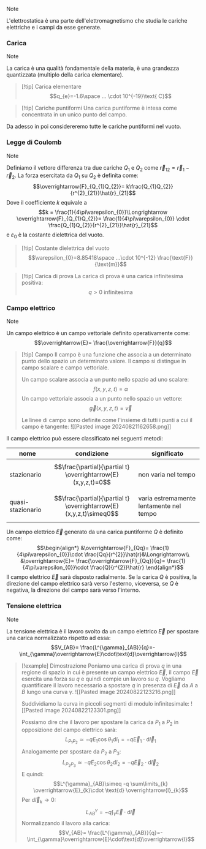 >[!note]
>L'elettrostatica è una parte dell'elettromagnetismo che studia le cariche elettriche e i campi da esse generate.

### Carica
>[!note]
>La carica è una qualità fondamentale della materia, è una grandezza quantizzata (multiplo della carica elementare).

>[!tip] Carica elementare
>$$q_{e}=-1.6\space ... \cdot 10^{-19}\text{ C}$$

>[!tip] Cariche puntiformi
>Una carica puntiforme è intesa come concentrata in un unico punto del campo.

Da adesso in poi considereremo tutte le cariche puntiformi nel vuoto.

### Legge di Coulomb
>[!note]
>Definiamo il vettore differenza tra due cariche $Q_{1}$ e $Q_{2}$ come $\overrightarrow{r }_{12}=\overrightarrow{r}_{1}-\overrightarrow{r}_{2}$.
>La forza esercitata da $Q_{1}$ su $Q_{2}$ è definita come: $$\overrightarrow{F}_{Q_{1}Q_{2}}= k\frac{Q_{1}Q_{2}}{r^{2}_{21}}\hat{r}_{21}$$
>Dove il coefficiente $k$ equivale a $$k = \frac{1}{4\pi\varepsilon_{0}}\Longrightarrow \overrightarrow{F}_{Q_{1}Q_{2}}= \frac{1}{4\pi\varepsilon_{0}} \cdot \frac{Q_{1}Q_{2}}{r^{2}_{21}}\hat{r}_{21}$$
>e $\varepsilon_{0}$ è la costante dielettrica del vuoto.

>[!tip] Costante dielettrica del vuoto
>$$\varepsilon_{0}=8.85418\space ...\cdot 10^{-12} \frac{\text{F}}{\text{m}}$$

>[!tip] Carica di prova
>La carica di prova è una carica infinitesima positiva:
>$$q>0 \text{ infinitesima}$$
### Campo elettrico
>[!note]
>Un campo elettrico è un campo vettoriale definito operativamente come:
>$$\overrightarrow{E}= \frac{\overrightarrow{F}}{q}$$

>[!tip] Campo
>Il campo è una funzione che associa a un determinato punto dello spazio un determinato valore. Il campo si distingue in campo scalare e campo vettoriale.
>
>Un campo scalare associa a un punto nello spazio ad uno scalare: $$f(x,y,z,t)=\alpha$$
>Un campo vettoriale associa a un punto nello spazio un vettore: $$\overrightarrow{g}(x,y,z,t)=\overrightarrow{v}$$
>
>Le linee di campo sono definite come l'insieme di tutti i punti a cui il campo è tangente:
>![[Pasted image 20240821162658.png]]

Il campo elettrico può essere classificato nei seguenti metodi:

| nome              | condizione                                                         | significato                             |
| ----------------- | ------------------------------------------------------------------ | --------------------------------------- |
| stazionario       | $$\frac{\partial}{\partial t} \overrightarrow{E}(x,y,z,t)=0$$      | non varia nel tempo                     |
| quasi-stazionario | $$\frac{\partial}{\partial t} \overrightarrow{E}(x,y,z,t)\simeq0$$ | varia estremamente lentamente nel tempo |

 Un campo elettrico $\overrightarrow{E}$ generato da una carica puntiforme $Q$ è definito come:
 $$\begin{align*}
&\overrightarrow{F}_{Qq}= \frac{1}{4\pi\varepsilon_{0}}\cdot \frac{Qq}{r^{2}}\hat{r}&\Longrightarrow\\
&\overrightarrow{E}= \frac{\overrightarrow{F}_{Qq}}{q}= \frac{1}{4\pi\varepsilon_{0}}\cdot \frac{Q}{r^{2}}\hat{r}
\end{align*}$$
Il campo elettrico $\overrightarrow{E}$ sarà disposto radialmente.
Se la carica $Q$ è positiva, la direzione del campo elettrico sarà verso l'esterno, viceversa, se $Q$ è negativa, la direzione del campo sarà verso l'interno.

### Tensione elettrica
>[!note]
>La tensione elettrica è il lavoro svolto da un campo elettrico $\overrightarrow{E}$ per spostare una carica normalizzato rispetto ad essa: $$V_{AB}= \frac{L^{\gamma}_{AB}}{q}=-\int_{\gamma}\overrightarrow{E}\cdot\text{d}\overrightarrow{l}$$

>[!example] Dimostrazione
>Poniamo una carica di prova $q$ in una regione di spazio in cui è presente un campo elettrico $\overrightarrow{E}$, il campo $\overrightarrow{E}$ esercita una forza su $q$ e quindi compie un lavoro su $q$. Vogliamo quantificare il lavoro necessario a spostare $q$ in presenza di $\overrightarrow{E}$ da $A$ a $B$ lungo una curva $\gamma$.
>![[Pasted image 20240822123216.png]]
>
>Suddividiamo la curva in piccoli segmenti di modulo infinitesimale:
>![[Pasted image 20240822123301.png]]
>
>Possiamo dire che il lavoro per spostare la carica da $P_{1}$ a $P_{2}$ in opposizione del campo elettrico sarà:
>$$L_{P_{1}P_{2}}\simeq -q E_{1} \cos\theta_{1} \text{d}l_{1}= -q \overrightarrow{E}_{1}\cdot \text{d}\overrightarrow{l}_{1}$$
>Analogamente per spostare da $P_{2}$ a $P_{3}$:
>$$L_{P_{2}P_{3}}\simeq -q E_{2} \cos\theta_{2} \text{d}l_{2}= -q \overrightarrow{E}_{2}\cdot \text{d}\overrightarrow{l}_{2}$$
>E quindi:
>$$L^{\gamma}_{AB}\simeq -q \sum\limits_{k} \overrightarrow{E}_{k}\cdot \text{d} \overrightarrow{l}_{k}$$
>Per $\text{d}\overrightarrow{l}_{k}\to0$:
>$$L^{\gamma}_{AB}=-q \int_{\gamma} \overrightarrow{E}\cdot \text{d}\overrightarrow{l}$$
>Normalizzando il lavoro alla carica:
>$$V_{AB}= \frac{L^{\gamma}_{AB}}{q}=-\int_{\gamma}\overrightarrow{E}\cdot\text{d}\overrightarrow{l}$$
